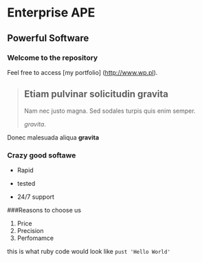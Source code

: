 Enterprise APE                  
=========================     

Powerful Software
-------------------------      

### Welcome to the repository   

Feel free to access [my portfolio] (http://www.wp.pl).

> ## Etiam pulvinar solicitudin gravita
>
> Nam nec justo magna. Sed sodales turpis quis enim semper.
>
>*gravita*.

Donec malesuada aliqua **gravita**

### Crazy good softawe
* Rapid
+ tested
- 24/7 support

###Reasons to choose us

1. Price
2. Precision
3. Perfomamce

this is what ruby code would look like `pust 'Hello World'`
